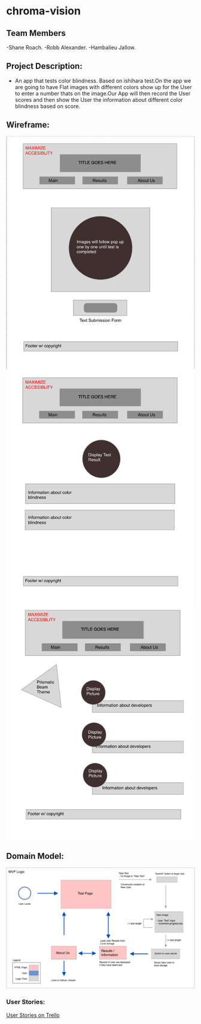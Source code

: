 # chroma-vision

## Team Members
-Shane Roach.
-Robb Alexander.
-Hambalieu Jallow.

## Project Description:
- An app that tests color blindness. Based on ishihara test.On the app we are going to have Flat images with different colors show up for the User to enter a number thats on the image.Our App will then record the User scores and then show the User the information about different color blindness based on score.

## Wireframe:
![testpage](img/WF.pg1.png)
![testresult](img/WF.pg2.png)
![aboutUs](img/WF.pg3.png)

## Domain Model:
![domain](img/201.DomainModel.png)




### User Stories:

[User Stories on Trello](https://trello.com/c/0sLln4ac)



